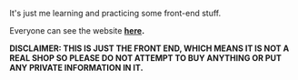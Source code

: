 It's just me learning and practicing some front-end stuff.

Everyone can see the website **[here](https://anh0616.github.io/LearningFrontEnd/).**

**DISCLAIMER: THIS IS JUST THE FRONT END, WHICH MEANS IT IS NOT A REAL SHOP SO PLEASE DO NOT ATTEMPT TO BUY ANYTHING OR PUT ANY PRIVATE INFORMATION IN IT.**
